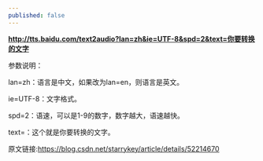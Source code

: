 ```yaml
---
published: false
---
```

**http://tts.baidu.com/text2audio?lan=zh&ie=UTF-8&spd=2&text=你要转换的文字**

参数说明：

lan=zh：语言是中文，如果改为lan=en，则语言是英文。

ie=UTF-8：文字格式。

spd=2：语速，可以是1-9的数字，数字越大，语速越快。

text=：这个就是你要转换的文字。

原文链接:https://blog.csdn.net/starrykey/article/details/52214670

